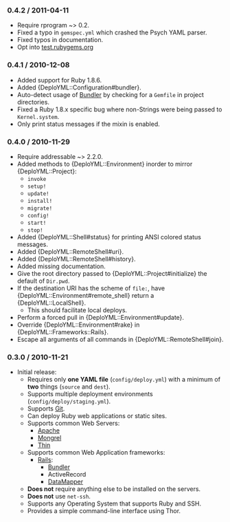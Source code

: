 ### 0.4.2 / 2011-04-11

* Require rprogram ~> 0.2.
* Fixed a typo in `gemspec.yml` which crashed the Psych YAML parser.
* Fixed typos in documentation.
* Opt into [test.rubygems.org](http://test.rubygems.org/)

### 0.4.1 / 2010-12-08

* Added support for Ruby 1.8.6.
* Added {DeploYML::Configuration#bundler}.
* Auto-detect usage of [Bundler](http://gembundler.com/) by checking for a
  `Gemfile` in project directories.
* Fixed a Ruby 1.8.x specific bug where non-Strings were being passed to
  `Kernel.system`.
* Only print status messages if the mixin is enabled.

### 0.4.0 / 2010-11-29

* Require addressable ~> 2.2.0.
* Added methods to {DeploYML::Environment} inorder to mirror
  {DeploYML::Project}:
  * `invoke`
  * `setup!`
  * `update!`
  * `install!`
  * `migrate!`
  * `config!`
  * `start!`
  * `stop!`
* Added {DeploYML::Shell#status} for printing ANSI colored status messages.
* Added {DeploYML::RemoteShell#uri}.
* Added {DeploYML::RemoteShell#history}.
* Added missing documentation.
* Give the root directory passed to {DeploYML::Project#initialize} the
  default of `Dir.pwd`.
* If the destination URI has the scheme of `file:`, have
  {DeploYML::Environment#remote_shell} return a {DeploYML::LocalShell}.
  * This should facilitate local deploys.
* Perform a forced pull in {DeploYML::Environment#update}.
* Override {DeploYML::Environment#rake} in {DeploYML::Frameworks::Rails}.
* Escape all arguments of all commands in {DeploYML::RemoteShell#join}.

### 0.3.0 / 2010-11-21

* Initial release:
  * Requires only **one YAML file** (`config/deploy.yml`) with a minimum of
    **two** things (`source` and `dest`).
  * Supports multiple deployment environments (`config/deploy/staging.yml`).
  * Supports [Git](http://www.git-scm.com/).
  * Can deploy Ruby web applications or static sites.
  * Supports common Web Servers:
    * [Apache](http://www.apache.org/)
    * [Mongrel](https://github.com/fauna/mongrel)
    * [Thin](http://code.macournoyer.com/thin/)
  * Supports common Web Application frameworks:
    * [Rails](http://rubyonrails.org/):
      * [Bundler](http://gembundler.com/)
      * ActiveRecord
      * [DataMapper](http://datamapper.org/)
  * **Does not** require anything else to be installed on the servers.
  * **Does not** use `net-ssh`.
  * Supports any Operating System that supports Ruby and SSH.
  * Provides a simple command-line interface using Thor.

